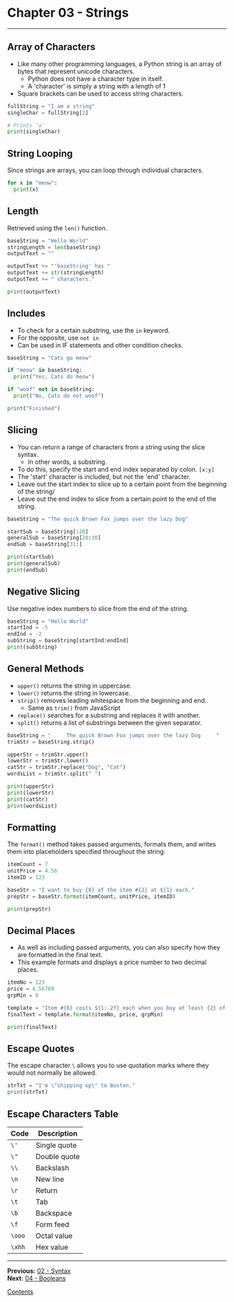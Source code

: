 # Chapter 03 - Strings

---

## Array of Characters
* Like many other programming languages, a Python string is an array of bytes that represent unicode characters.
	* Python does not have a character type in itself.
	* A 'character' is simply a string with a length of 1
* Square brackets can be used to access string characters.

```python
fullString = "I am a string"
singleChar = fullString[2]

# Prints 'a'
print(singleChar)
```

## String Looping
Since strings are arrays, you can loop through individual characters.

```python
for x in "meow":
  print(x)
```

## Length
Retrieved using the `len()` function.

```python
baseString = "Hello World"
stringLength = len(baseString)
outputText = ""

outputText += "'baseString' has "
outputText += str(stringLength)
outputText += " characters."

print(outputText)
```

## Includes
* To check for a certain substring, use the `in` keyword.
* For the opposite, use `not in`
* Can be used in IF statements and other condition checks.

```python
baseString = "Cats go meow"

if "meow" in baseString:
  print("Yes, Cats do meow")

if "woof" not in baseString:
  print("No, Cats do not woof")

print("Finished")
```

## Slicing
* You can return a range of characters from a string using the slice syntax.
	* In other words, a substring.
* To do this, specify the start and end index separated by colon. `[x:y]`
* The 'start' character is included, but not the 'end' character.
* Leave out the start index to slice up to a certain point from the beginning of the string/
* Leave out the end index to slice from a certain point to the end of the string.

```python
baseString = "The quick Brown Fox jumps over the lazy Dog"

startSub = baseString[:20]
generalSub = baseString[20:30]
endSub = baseString[31:]

print(startSub)
print(generalSub)
print(endSub)
```

## Negative Slicing
Use negative index numbers to slice from the end of the string.

```python
baseString = "Hello World"
startInd = -5
endInd = -2
subString = baseString[startInd:endInd]
print(subString)
```

## General Methods
* `upper()` returns the string in uppercase.
* `lower()` returns the string in lowercase.
* `strip()` removes leading whitespace from the beginning and end.
	* Same as `trim()` from JavaScript
* `replace()` searches for a substring and replaces it with another.
* `split()` returns a list of substrings between the given separator.

```python
baseString = "     The quick Brown Fox jumps over the lazy Dog     "
trimStr = baseString.strip()

upperStr = trimStr.upper()
lowerStr = trimStr.lower()
catStr = trimStr.replace("Dog", "Cat")
wordsList = trimStr.split(" ")

print(upperStr)
print(lowerStr)
print(catStr)
print(wordsList)
```

## Formatting
The `format()` method takes passed arguments, formats them, and writes them into placeholders specified throughout the string.

```python
itemCount = 7
unitPrice = 4.56
itemID = 123

baseStr = "I want to buy {0} of the item #{2} at ${1} each."
prepStr = baseStr.format(itemCount, unitPrice, itemID)

print(prepStr)
```

## Decimal Places
* As well as including passed arguments, you can also specify how they are formatted in the final text.
* This example formats and displays a price number to two decimal places.

```python
itemNo = 123
price = 4.56789
grpMin = 8

template = "Item #{0} costs ${1:.2f} each when you buy at least {2} of them in bulk."
finalText = template.format(itemNo, price, grpMin)

print(finalText)
```

## Escape Quotes
The escape character `\` allows you to use quotation marks where they would not normally be allowed.

```python
strTxt = "I'm \"shipping up\" to Boston."
print(strTxt)
```

## Escape Characters Table
| Code | Description |
|---|---|
| `\'` | Single quote |
| `\"` | Double quote |
| `\\` | Backslash |
| `\n` | New line |
| `\r` | Return |
| `\t` | Tab |
| `\b` | Backspace |
| `\f` | Form feed |
| `\ooo` | Octal value |
| `\xhh` | Hex value |


---

**Previous:** [02 - Syntax](./02-syntax.md)  
**Next:** [04 - Booleans](./04-booleans.md)

[Contents](./readme.md)